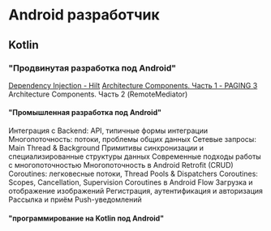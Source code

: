 # Android разработчик

## Kotlin

### "Продвинутая разработка под Android"
[Dependency Injection - Hilt](https://github.com/AnPavel/NMedia/tree/task_di_hilt)
[Architecture Components. Часть 1 - PAGING 3](https://github.com/AnPavel/NMedia/tree/task_arch_comp_one)
Architecture Components. Часть 2 (RemoteMediator)

#### "Промышленная разработка под Android"
Интеграция с Backend: API, типичные формы интеграции
Многопоточность: потоки, проблемы общих данных
Сетевые запросы: Main Thread & Background
Примитивы синхронизации и специализированные структуры данных
Современные подходы работы с многопоточностью
Многопоточность в Android
Retrofit (CRUD)
Coroutines: легковесные потоки, Thread Pools & Dispatchers
Coroutines: Scopes, Cancellation, Supervision
Coroutines в Android
Flow
Загрузка и отображение изображений
Регистрация, аутентификация и авторизация
Рассылка и приём Push-уведомлений

#### "программирование на Kotlin под Android"